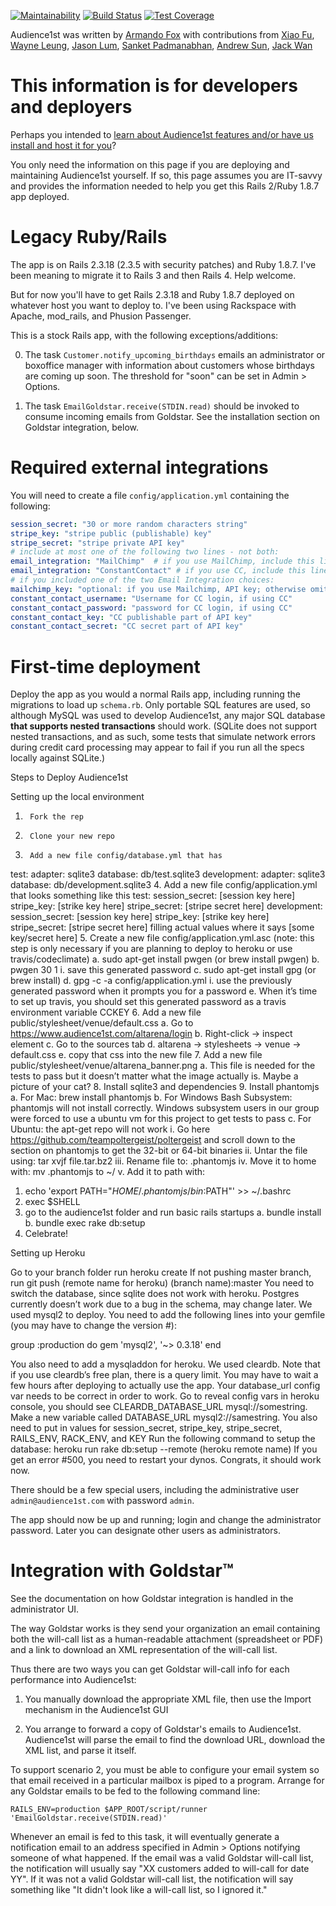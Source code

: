 [![Maintainability](https://api.codeclimate.com/v1/badges/a99a88d28ad37a79dbf6/maintainability)](https://codeclimate.com/github/codeclimate/codeclimate/maintainability)
[![Build Status](https://travis-ci.org/armandofox/audience1st.svg?branch=master)](https://travis-ci.org/armandofox/audience1st)
[![Test Coverage](https://api.codeclimate.com/v1/badges/a99a88d28ad37a79dbf6/test_coverage)](https://codeclimate.com/github/codeclimate/codeclimate/test_coverage)

Audience1st was written by [Armando Fox](https://github.com/armandofox) with contributions from
[Xiao Fu](https://github.com/fxdawnn),
[Wayne Leung](https://github.com/WayneLeung12),
[Jason Lum](https://github.com/jayl109),
[Sanket Padmanabhan](https://github.com/sanketq),
[Andrew Sun](https://github.com/andrewsun98),
[Jack Wan](https://github.com/WanNJ)


# This information is for developers and deployers

Perhaps you intended to [learn about Audience1st features and/or have us install and host it for you](https://armandofox.github.io/audience1st/)?

You only need the information on this page if you are deploying and maintaining Audience1st yourself.  If so, this page assumes you are IT-savvy and provides the information needed to help you get this Rails 2/Ruby 1.8.7 app deployed.

# Legacy Ruby/Rails

The app is on Rails 2.3.18 (2.3.5 with security patches) and Ruby 1.8.7.  I've been meaning to migrate it to Rails 3 and then Rails 4.  Help welcome.

But for now you'll have to get Rails 2.3.18 and Ruby 1.8.7 deployed on whatever host you want to deploy to.  I've been using Rackspace with Apache, mod_rails, and Phusion Passenger.

This is a stock Rails app, with the following exceptions/additions:

0. The task `Customer.notify_upcoming_birthdays` emails an administrator or boxoffice manager with information about customers whose birthdays are coming up soon.  The threshold for "soon" can be set in Admin > Options.

0. The task `EmailGoldstar.receive(STDIN.read)` should be invoked to consume incoming emails from Goldstar.  See the installation section on Goldstar integration, below.

# Required external integrations

You will need to create a file `config/application.yml` containing the following:

```yaml
session_secret: "30 or more random characters string"
stripe_key: "stripe public (publishable) key"
stripe_secret: "stripe private API key"
# include at most one of the following two lines - not both:
email_integration: "MailChimp"  # if you use MailChimp, include this line verbatim, else omit
email_integration: "ConstantContact" # if you use CC, include this line verbatime, else omit
# if you included one of the two Email Integration choices:
mailchimp_key: "optional: if you use Mailchimp, API key; otherwise omit this entry"
constant_contact_username: "Username for CC login, if using CC"
constant_contact_password: "password for CC login, if using CC"
constant_contact_key: "CC publishable part of API key"
constant_contact_secret: "CC secret part of API key"
```

# First-time deployment

Deploy the app as you would a normal Rails app, including running the migrations to load up `schema.rb`.  Only portable SQL features are used, so although MySQL was used to develop Audience1st, any major SQL database **that supports nested transactions** should work.  (SQLite does not support nested transactions, and as such, some tests that simulate network errors during credit card processing may appear to fail if you run all the specs locally against SQLite.)

Steps to Deploy Audience1st
 
Setting up the local environment
1.      Fork the rep
2.      Clone your new repo
3.      Add a new file config/database.yml that has
test:
  adapter: sqlite3
  database: db/test.sqlite3
development:
  adapter: sqlite3
  database: db/development.sqlite3
4.      Add a new file config/application.yml that looks something like this
test:
  session_secret: [session key here]
  stripe_key: [strike key here]
  stripe_secret: [stripe secret here]
development:
  session_secret: [session key here]
  stripe_key: [strike key here]
  stripe_secret: [stripe secret here]
filling actual values where it says [some key/secret here]
5.      Create a new file config/application.yml.asc (note: this step is only necessary if you are planning to deploy to heroku or use travis/codeclimate)
a.      sudo apt-get install pwgen (or brew install pwgen)
b.      pwgen 30 1
           i. save this generated password
c.      sudo apt-get install gpg (or brew install)
d.      gpg -c -a config/application.yml
                             i. use the previously generated password when it prompts you for a password
e.      When it’s time to set up travis, you should set this generated password as a travis environment variable CCKEY
6.      Add a new file public/stylesheet/venue/default.css
a.      Go to https://www.audience1st.com/altarena/login
b.      Right-click -> inspect element
c.      Go to the sources tab
d.      altarena -> stylesheets -> venue -> default.css
e.      copy that css into the new file
7.      Add a new file public/stylesheet/venue/altarena_banner.png
a.      This file is needed for the tests to pass but it doesn’t matter what the image actually is. Maybe a picture of your cat?
8.      Install sqlite3 and dependencies
9.      Install phantomjs
a.      For Mac: brew install phantomjs
b.      For Windows Bash Subsystem: phantomjs will not install correctly. Windows subsystem users in our group were forced to use a ubuntu vm for this project to get tests to pass
c.      For Ubuntu:  the apt-get repo will not work
                                                    i. Go here https://github.com/teampoltergeist/poltergeist and scroll down to the section on phantomjs to get the 32-bit or 64-bit binaries
                                                   ii. Untar the file using: tar xvjf file.tar.bz2
                                                  iii. Rename file to:  .phantomjs
                                                  iv. Move it to home with: mv .phantomjs to ~/
                                                   v. Add it to path with:
1. echo 'export PATH="$HOME/.phantomjs/bin:$PATH"' >> ~/.bashrc
2. exec $SHELL
10.   go to the audience1st folder and run basic rails startups
a.      bundle install
b.      bundle exec rake db:setup
11.   Celebrate!
 
Setting up Heroku

Go to your branch folder
run heroku create
If not pushing master branch, run git push (remote name for heroku) (branch name):master 
You need to switch the database, since sqlite does not work with heroku. Postgres currently doesn’t work due to a bug in the schema, may change later. We used mysql2 to deploy. You need to add the following lines into your gemfile (you may have to change the version #):

group :production do
  gem 'mysql2', '~> 0.3.18'
end

You also need to add a mysqladdon for heroku. We used cleardb. Note that if you use cleardb’s free plan, there is a query limit. You may have to wait a few hours after deploying to actually use the app. 
Your database_url config var needs to be correct in order to work. Go to reveal config vars in heroku console, you should see CLEARDB_DATABASE_URL mysql://somestring. 
Make a new variable called DATABASE_URL mysql2://samestring.
You also need to put in values for session_secret, stripe_key, stripe_secret, RAILS_ENV, RACK_ENV, and KEY
Run the following command to setup the database:
heroku run rake db:setup --remote (heroku remote name)
If you get an error #500, you need to restart your dynos. 
Congrats, it should work now. 


There should be a few special users, including the administrative user `admin@audience1st.com` with password `admin`.

The app should now be up and running; login and change the administrator password.  Later you can designate other users as administrators.

# Integration with Goldstar™

See the documentation on how Goldstar integration is handled in the administrator UI.

The way Goldstar works is they send your organization an email containing both the will-call list as a human-readable attachment (spreadsheet or PDF) and a link to download an XML representation of the will-call list.

Thus there are two ways you can get Goldstar will-call info for each performance into Audience1st:

1. You manually download the appropriate XML file, then use the Import mechanism in the Audience1st GUI

2. You arrange to forward a copy of Goldstar's emails to Audience1st.  Audience1st will parse the email to find the download URL, download the XML list, and parse it itself.

To support scenario 2, you must be able to configure your email system so that email received in a particular mailbox is piped to a program.  Arrange for any Goldstar emails to be fed to the following command line:

`RAILS_ENV=production $APP_ROOT/script/runner 'EmailGoldstar.receive(STDIN.read)'`

Whenever an email is fed to this task, it will eventually generate a notification email to an address specified in Admin > Options notifying someone of what happened.  If the email was a valid Goldstar will-call list, the notification will usually say "XX customers added to will-call for date YY".  If it was not a valid Goldstar will-call list, the notification will say something like "It didn't look like a will-call list, so I ignored it."



